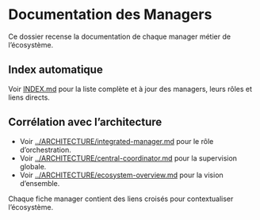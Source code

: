 # Documentation des Managers

Ce dossier recense la documentation de chaque manager métier de l’écosystème.

## Index automatique

Voir [INDEX.md](INDEX.md) pour la liste complète et à jour des managers, leurs rôles et liens directs.

## Corrélation avec l’architecture

- Voir [../ARCHITECTURE/integrated-manager.md](../ARCHITECTURE/integrated-manager.md) pour le rôle d’orchestration.
- Voir [../ARCHITECTURE/central-coordinator.md](../ARCHITECTURE/central-coordinator.md) pour la supervision globale.
- Voir [../ARCHITECTURE/ecosystem-overview.md](../ARCHITECTURE/ecosystem-overview.md) pour la vision d’ensemble.

Chaque fiche manager contient des liens croisés pour contextualiser l’écosystème.
